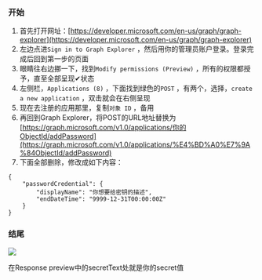 ### 开始

1. 首先打开网址：[https://developer.microsoft.com/en-us/graph/graph-explorer](https://developer.microsoft.com/en-us/graph/graph-explorer)
2. 左边点进`Sign in to Graph Explorer` ，然后用你的管理员账户登录。登录完成后回到第一步的页面
3. 眼睛往右边挪一下，找到`Modify permissions (Preview)` ，所有的权限都授予，直至全部呈现✔状态
4. 左侧栏，`Applications (8)` ，下面找到绿色的`POST` ，有两个，选择，`create a new application` ，双击就会在右侧呈现
5. 现在去注册的应用那里，复制`对象 ID` ，备用
6. 再回到Graph Explorer，将POST的URL地址替换为[https://graph.microsoft.com/v1.0/applications/你的ObjectId/addPassword](https://graph.microsoft.com/v1.0/applications/%E4%BD%A0%E7%9A%84ObjectId/addPassword)
7. 下面全部删除，修改成如下内容：

```
{
    "passwordCredential": {
        "displayName": "你想要给密钥的描述",
        "endDateTime": "9999-12-31T00:00:00Z"
    }
}
```

### 结尾

![](https://pic1.xlenco.top/i/1672982930068-0e833c3a-2917-4682-b830-fec891b162cd.png#id=MJDxC&originHeight=348&originWidth=929&originalType=binary&ratio=1&rotation=0&showTitle=false&status=done&style=none&title=)

在Response preview中的secretText处就是你的secret值

